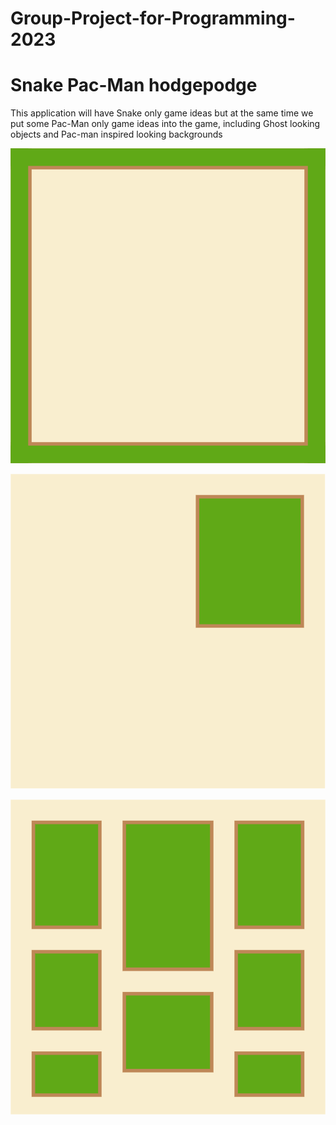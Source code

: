# Group-Project-for-Programming-2023

# Snake Pac-Man hodgepodge

This application will have Snake only game ideas but at the same time we put some Pac-Man only game ideas into the game, including Ghost looking objects and Pac-man inspired looking backgrounds

![Picture of Stage 1](https://github.com/LemScoot/Group-Project-for-Programming-2023/blob/main/images/stages/stage%201.png)

![Picture of Stage 2](https://github.com/LemScoot/Group-Project-for-Programming-2023/blob/main/images/stages/stage%203.png)

![Picture of Stage 3](https://github.com/LemScoot/Group-Project-for-Programming-2023/blob/main/images/stages/stage%202.png)


